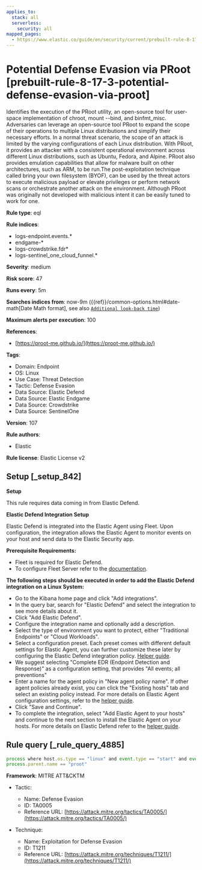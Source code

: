```yaml
---
applies_to:
  stack: all
  serverless:
    security: all
mapped_pages:
  - https://www.elastic.co/guide/en/security/current/prebuilt-rule-8-17-3-potential-defense-evasion-via-proot.html
---
```


# Potential Defense Evasion via PRoot [prebuilt-rule-8-17-3-potential-defense-evasion-via-proot]

Identifies the execution of the PRoot utility, an open-source tool for user-space implementation of chroot, mount --bind, and binfmt_misc. Adversaries can leverage an open-source tool PRoot to expand the scope of their operations to multiple Linux distributions and simplify their necessary efforts. In a normal threat scenario, the scope of an attack is limited by the varying configurations of each Linux distribution. With PRoot, it provides an attacker with a consistent operational environment across different Linux distributions, such as Ubuntu, Fedora, and Alpine. PRoot also provides emulation capabilities that allow for malware built on other architectures, such as ARM, to be run.The post-exploitation technique called bring your own filesystem (BYOF), can be used by the threat actors to execute malicious payload or elevate privileges or perform network scans or orchestrate another attack on the environment. Although PRoot was originally not developed with malicious intent it can be easily tuned to work for one.

**Rule type**: eql

**Rule indices**:

* logs-endpoint.events.*
* endgame-*
* logs-crowdstrike.fdr*
* logs-sentinel_one_cloud_funnel.*

**Severity**: medium

**Risk score**: 47

**Runs every**: 5m

**Searches indices from**: now-9m ({{ref}}/common-options.html#date-math[Date Math format], see also [`Additional look-back time`](docs-content://solutions/security/detect-and-alert/create-detection-rule.md#rule-schedule))

**Maximum alerts per execution**: 100

**References**:

* [https://proot-me.github.io/](https://proot-me.github.io/)

**Tags**:

* Domain: Endpoint
* OS: Linux
* Use Case: Threat Detection
* Tactic: Defense Evasion
* Data Source: Elastic Defend
* Data Source: Elastic Endgame
* Data Source: Crowdstrike
* Data Source: SentinelOne

**Version**: 107

**Rule authors**:

* Elastic

**Rule license**: Elastic License v2

## Setup [_setup_842]

**Setup**

This rule requires data coming in from Elastic Defend.

**Elastic Defend Integration Setup**

Elastic Defend is integrated into the Elastic Agent using Fleet. Upon configuration, the integration allows the Elastic Agent to monitor events on your host and send data to the Elastic Security app.

**Prerequisite Requirements:**

* Fleet is required for Elastic Defend.
* To configure Fleet Server refer to the [documentation](docs-content://reference/ingestion-tools/fleet/fleet-server.md).

**The following steps should be executed in order to add the Elastic Defend integration on a Linux System:**

* Go to the Kibana home page and click "Add integrations".
* In the query bar, search for "Elastic Defend" and select the integration to see more details about it.
* Click "Add Elastic Defend".
* Configure the integration name and optionally add a description.
* Select the type of environment you want to protect, either "Traditional Endpoints" or "Cloud Workloads".
* Select a configuration preset. Each preset comes with different default settings for Elastic Agent, you can further customize these later by configuring the Elastic Defend integration policy. [Helper guide](docs-content://solutions/security/configure-elastic-defend/configure-an-integration-policy-for-elastic-defend.md).
* We suggest selecting "Complete EDR (Endpoint Detection and Response)" as a configuration setting, that provides "All events; all preventions"
* Enter a name for the agent policy in "New agent policy name". If other agent policies already exist, you can click the "Existing hosts" tab and select an existing policy instead. For more details on Elastic Agent configuration settings, refer to the [helper guide](docs-content://reference/ingestion-tools/fleet/agent-policy.md).
* Click "Save and Continue".
* To complete the integration, select "Add Elastic Agent to your hosts" and continue to the next section to install the Elastic Agent on your hosts. For more details on Elastic Defend refer to the [helper guide](docs-content://solutions/security/configure-elastic-defend/install-elastic-defend.md).


## Rule query [_rule_query_4885]

```js
process where host.os.type == "linux" and event.type == "start" and event.action in ("exec", "exec_event", "start", "ProcessRollup2") and
process.parent.name == "proot"
```

**Framework**: MITRE ATT&CKTM

* Tactic:

    * Name: Defense Evasion
    * ID: TA0005
    * Reference URL: [https://attack.mitre.org/tactics/TA0005/](https://attack.mitre.org/tactics/TA0005/)

* Technique:

    * Name: Exploitation for Defense Evasion
    * ID: T1211
    * Reference URL: [https://attack.mitre.org/techniques/T1211/](https://attack.mitre.org/techniques/T1211/)



